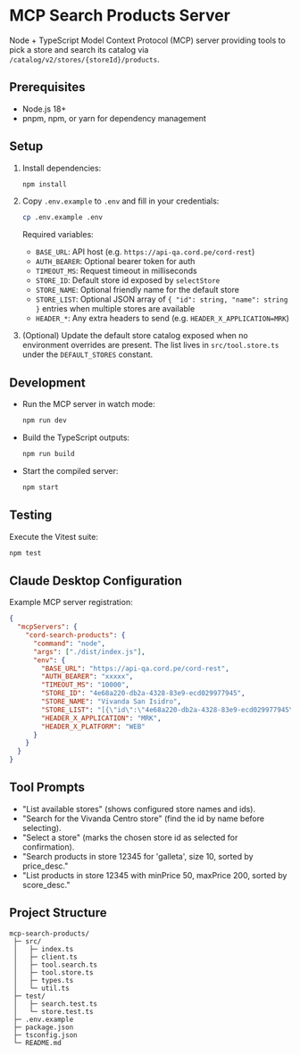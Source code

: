 # MCP Search Products Server

Node + TypeScript Model Context Protocol (MCP) server providing tools to pick a store and search its catalog via `/catalog/v2/stores/{storeId}/products`.

## Prerequisites
- Node.js 18+
- pnpm, npm, or yarn for dependency management

## Setup
1. Install dependencies:
   ```sh
   npm install
   ```
2. Copy `.env.example` to `.env` and fill in your credentials:
   ```sh
   cp .env.example .env
   ```
   Required variables:
   - `BASE_URL`: API host (e.g. `https://api-qa.cord.pe/cord-rest`)
   - `AUTH_BEARER`: Optional bearer token for auth
   - `TIMEOUT_MS`: Request timeout in milliseconds
   - `STORE_ID`: Default store id exposed by `selectStore`
   - `STORE_NAME`: Optional friendly name for the default store
   - `STORE_LIST`: Optional JSON array of `{ "id": string, "name": string }` entries when multiple stores are available
   - `HEADER_*`: Any extra headers to send (e.g. `HEADER_X_APPLICATION=MRK`)

3. (Optional) Update the default store catalog exposed when no environment overrides are present. The list lives in
   `src/tool.store.ts` under the `DEFAULT_STORES` constant.

## Development
- Run the MCP server in watch mode:
  ```sh
  npm run dev
  ```
- Build the TypeScript outputs:
  ```sh
  npm run build
  ```
- Start the compiled server:
  ```sh
  npm start
  ```

## Testing
Execute the Vitest suite:
```sh
npm test
```

## Claude Desktop Configuration
Example MCP server registration:
```json
{
  "mcpServers": {
    "cord-search-products": {
      "command": "node",
      "args": ["./dist/index.js"],
      "env": {
        "BASE_URL": "https://api-qa.cord.pe/cord-rest",
        "AUTH_BEARER": "xxxxx",
        "TIMEOUT_MS": "10000",
        "STORE_ID": "4e68a220-db2a-4328-83e9-ecd029977945",
        "STORE_NAME": "Vivanda San Isidro",
        "STORE_LIST": "[{\"id\":\"4e68a220-db2a-4328-83e9-ecd029977945\",\"name\":\"Vivanda San Isidro\"}]",
        "HEADER_X_APPLICATION": "MRK",
        "HEADER_X_PLATFORM": "WEB"
      }
    }
  }
}
```

## Tool Prompts
- "List available stores" (shows configured store names and ids).
- "Search for the Vivanda Centro store" (find the id by name before selecting).
- "Select a store" (marks the chosen store id as selected for confirmation).
- "Search products in store 12345 for 'galleta', size 10, sorted by price_desc."
- "List products in store 12345 with minPrice 50, maxPrice 200, sorted by score_desc."

## Project Structure
```
mcp-search-products/
 ├─ src/
 │   ├─ index.ts
 │   ├─ client.ts
 │   ├─ tool.search.ts
 │   ├─ tool.store.ts
 │   ├─ types.ts
 │   └─ util.ts
 ├─ test/
 │   ├─ search.test.ts
 │   └─ store.test.ts
 ├─ .env.example
 ├─ package.json
 ├─ tsconfig.json
 └─ README.md
```
